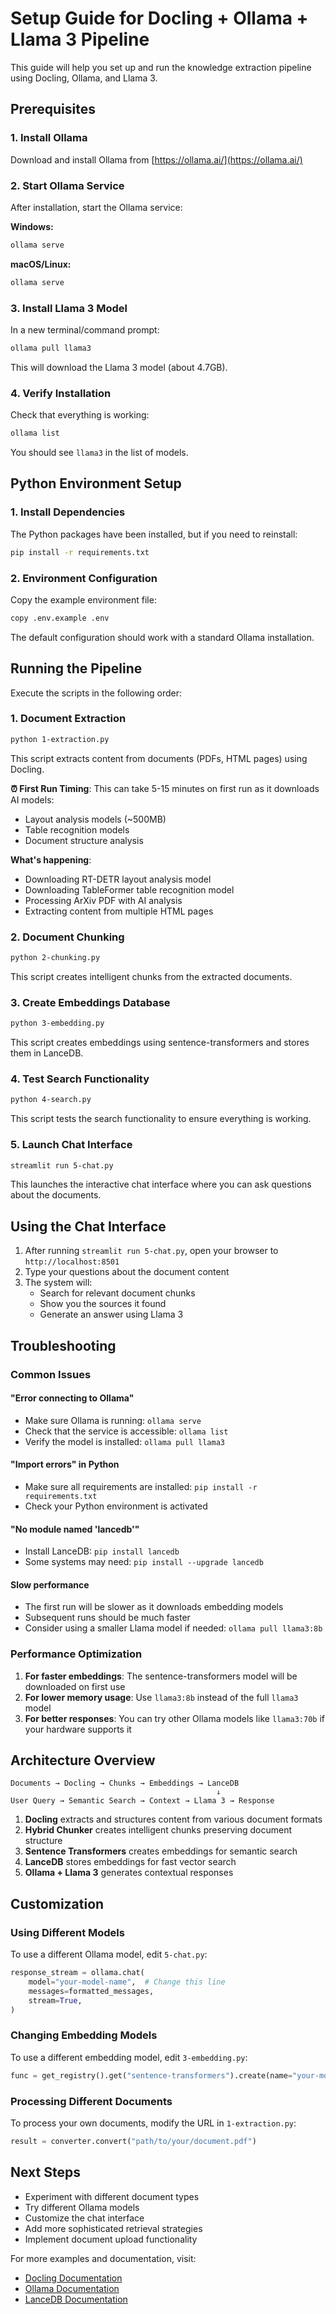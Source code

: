 # Setup Guide for Docling + Ollama + Llama 3 Pipeline

This guide will help you set up and run the knowledge extraction pipeline using Docling, Ollama, and Llama 3.

## Prerequisites

### 1. Install Ollama

Download and install Ollama from [https://ollama.ai/](https://ollama.ai/)

### 2. Start Ollama Service

After installation, start the Ollama service:

**Windows:**
```cmd
ollama serve
```

**macOS/Linux:**
```bash
ollama serve
```

### 3. Install Llama 3 Model

In a new terminal/command prompt:
```bash
ollama pull llama3
```

This will download the Llama 3 model (about 4.7GB).

### 4. Verify Installation

Check that everything is working:
```bash
ollama list
```

You should see `llama3` in the list of models.

## Python Environment Setup

### 1. Install Dependencies

The Python packages have been installed, but if you need to reinstall:

```bash
pip install -r requirements.txt
```

### 2. Environment Configuration

Copy the example environment file:
```bash
copy .env.example .env
```

The default configuration should work with a standard Ollama installation.

## Running the Pipeline

Execute the scripts in the following order:

### 1. Document Extraction
```bash
python 1-extraction.py
```
This script extracts content from documents (PDFs, HTML pages) using Docling.

**⏰ First Run Timing**: This can take 5-15 minutes on first run as it downloads AI models:
- Layout analysis models (~500MB)
- Table recognition models
- Document structure analysis

**What's happening**:
- Downloading RT-DETR layout analysis model
- Downloading TableFormer table recognition model
- Processing ArXiv PDF with AI analysis
- Extracting content from multiple HTML pages

### 2. Document Chunking
```bash
python 2-chunking.py
```
This script creates intelligent chunks from the extracted documents.

### 3. Create Embeddings Database
```bash
python 3-embedding.py
```
This script creates embeddings using sentence-transformers and stores them in LanceDB.

### 4. Test Search Functionality
```bash
python 4-search.py
```
This script tests the search functionality to ensure everything is working.

### 5. Launch Chat Interface
```bash
streamlit run 5-chat.py
```
This launches the interactive chat interface where you can ask questions about the documents.

## Using the Chat Interface

1. After running `streamlit run 5-chat.py`, open your browser to `http://localhost:8501`
2. Type your questions about the document content
3. The system will:
   - Search for relevant document chunks
   - Show you the sources it found
   - Generate an answer using Llama 3

## Troubleshooting

### Common Issues

#### "Error connecting to Ollama"
- Make sure Ollama is running: `ollama serve`
- Check that the service is accessible: `ollama list`
- Verify the model is installed: `ollama pull llama3`

#### "Import errors" in Python
- Make sure all requirements are installed: `pip install -r requirements.txt`
- Check your Python environment is activated

#### "No module named 'lancedb'"
- Install LanceDB: `pip install lancedb`
- Some systems may need: `pip install --upgrade lancedb`

#### Slow performance
- The first run will be slower as it downloads embedding models
- Subsequent runs should be much faster
- Consider using a smaller Llama model if needed: `ollama pull llama3:8b`

### Performance Optimization

1. **For faster embeddings**: The sentence-transformers model will be downloaded on first use
2. **For lower memory usage**: Use `llama3:8b` instead of the full `llama3` model
3. **For better responses**: You can try other Ollama models like `llama3:70b` if your hardware supports it

## Architecture Overview

```
Documents → Docling → Chunks → Embeddings → LanceDB
                                              ↓
User Query → Semantic Search → Context → Llama 3 → Response
```

1. **Docling** extracts and structures content from various document formats
2. **Hybrid Chunker** creates intelligent chunks preserving document structure
3. **Sentence Transformers** creates embeddings for semantic search
4. **LanceDB** stores embeddings for fast vector search
5. **Ollama + Llama 3** generates contextual responses

## Customization

### Using Different Models

To use a different Ollama model, edit `5-chat.py`:
```python
response_stream = ollama.chat(
    model="your-model-name",  # Change this line
    messages=formatted_messages,
    stream=True,
)
```

### Changing Embedding Models

To use a different embedding model, edit `3-embedding.py`:
```python
func = get_registry().get("sentence-transformers").create(name="your-model-name")
```

### Processing Different Documents

To process your own documents, modify the URL in `1-extraction.py`:
```python
result = converter.convert("path/to/your/document.pdf")
```

## Next Steps

- Experiment with different document types
- Try different Ollama models
- Customize the chat interface
- Add more sophisticated retrieval strategies
- Implement document upload functionality

For more examples and documentation, visit:
- [Docling Documentation](https://github.com/DS4SD/docling)
- [Ollama Documentation](https://ollama.ai/)
- [LanceDB Documentation](https://lancedb.github.io/lancedb/)
